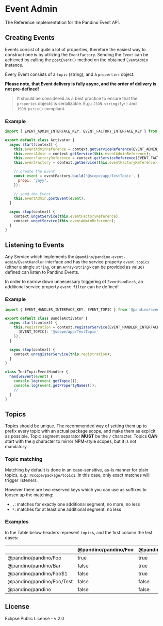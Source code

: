 # Event Admin

The Reference implementation for the Pandino Event API.

## Creating Events

Events consist of quite a lot of properties, therefore the easiest way to construct one is by utilizing the
`EventFactory`. Sending the `Event` can be achieved by calling the `postEvent()` method on the obtained `EventAdmin`
instance.

Every Event consists of a `topic` (string), and a `properties` object.

**Please note, that Event delivery is fully async, and the order of delivery is not pre-defined!**

> It should be considered as a best practice to ensure that the `properies` objects is serializable. E.g.:
  `JSON.stringify()` and `JSON.parse()` compliant.

### Example

```javascript
import { EVENT_ADMIN_INTERFACE_KEY, EVENT_FACTORY_INTERFACE_KEY } from '@pandino/event-api';

export default class Activator {
  async start(context) {
    this.eventAdminReference = context.getServiceReference(EVENT_ADMIN_INTERFACE_KEY);
    this.eventAdmin = context.getService(this.eventAdminReference);
    this.eventFactoryReference = context.getServiceReference(EVENT_FACTORY_INTERFACE_KEY);
    this.eventFactory = context.getService(this.eventFactoryReference);

    // create the Event
    const event = eventFactory.build('@scope/app/TestTopic', {
      prop1: 'yayy',
    });
    
    // send the Event
    this.eventAdmin.postEvent(event);
  }

  async stop(context) {
    context.ungetService(this.eventFactoryReference);
    context.ungetService(this.eventAdminReference);
  }
}
```

## Listening to Events

Any Service which implements the `@pandino/pandino-event-admin/EventHandler` interface and has the service property
`event.topics` (either a single `string`, or an `Array<string>` can be provided as value) defined can listen to Pandino
Events.

In order to narrow down unnecessary triggering of `EventHandler`s, an additional service property `event.filter` can be
defined!

### Example

```javascript
import { EVENT_HANDLER_INTERFACE_KEY, EVENT_TOPIC } from '@pandino/event-api';

export default class BundleActivator {
  async start(context) {
    this.registration = context.registerService(EVENT_HANDLER_INTERFACE_KEY, new TestTopicEventHandler(), {
      [EVENT_TOPIC]: '@scope/app/TestTopic'
    });
  }

  async stop(context) {
    context.unregisterService(this.registration);
  }
}

class TestTopicEventHandler {
  handleEvent(event) {
    console.log(event.getTopic());
    console.log(event.getPropertyNames());
    // ...
  }
}
```

## Topics

Topics should be unique. The recommended way of setting them up to prefix every topic with an actual package scope, and
make them as explicit as possible. Topic segment separator **MUST** be the `/` character. Topics **CAN** start with the
`@` character to mirror NPM-style scopes, but it is not mandatory.

### Topic matching

Matching by default is done in an case-sensitive, as-is manner for plain topics, e.g.: `@scope/package/topic1`. In this
case, only exact matches will trigger listeners.

However there are two reserved keys which you can use as suffixes to loosen up the matching:
- `.`: matches for exactly one additional segment, no more, no less
- `*`: matches for at least one additional segment, no less

### Examples

In the Table below headers represent `topic`s, and the first column the test cases:

|                           | @pandino/pandino/Foo | @pandino/pandino. | @pandino/pandino* |
|---------------------------|----------------------|-------------------|-------------------|
| @pandino/pandino/Foo      | true                 | true              | true              |
| @pandino/pandino/Bar      | false                | true              | true              |
| @pandino/pandino/Foo$1    | false                | true              | true              |
| @pandino/pandino/Foo/Test | false                | false             | true              |
| @pandino/pandino          | false                | false             | false             |

## License

Eclipse Public License - v 2.0
